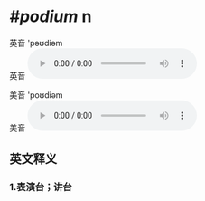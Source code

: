 # ***\#podium*** n
英音 'pəʊdiəm  
英音
<audio src="./media/podium1_AAC.aac" controls="controls"></audio>

美音 'poʊdiəm  
美音
<audio src="./media/podium1_AAC.aac" controls="controls"></audio>



  

英文释义
---
### 1.**表演台；讲台**  


